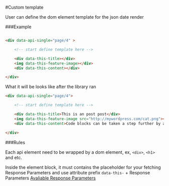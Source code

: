 #Custom template

User can define the dom element template for the json date render

###Example

```html

<div data-api-single="page/4" >

    <!-- start define template here -->

    <div data-this-title></div>
    <img data-this-feature-image></div>
    <div data-this-content></div>

</div>
```

What it will be looks like after the library ran

```html
<div data-api-single="page/4">

    <!-- start define template here -->

    <div data-this-title>This is an post post</div>
    <img data-this-feature-image src="http://mywordpress.com/cat.png"></img>
    <div data-this-content>Code blocks can be taken a step further by adding syntax highlighting. In your fenced block, add an optional language identifier and we'll run it through syntax highlighting.</div>

</div>

```

###Rules

Each api element need to be wrapped by a dom element, ex, `<div>`, `<h1>` and etc.

Inside the element block, it must contains the placeholder for your fetching Response Parameters
and use attribute prefix `data-this-` + Response Parameters 
[Avaliable Response Parameters](https://developer.wordpress.com/docs/api/1.1/get/sites/%24site/posts/%24post_ID/)
